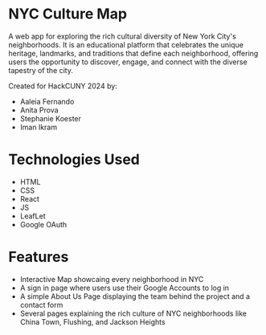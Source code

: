 # NYC Culture Map

A web app for exploring the rich cultural diversity of New York City's neighborhoods. It is an educational platform that celebrates the unique heritage, landmarks, and traditions that define each neighborhood, offering users the opportunity to discover, engage, and connect with the diverse tapestry of the city.

Created for HackCUNY 2024 by:
- Aaleia Fernando
- Anita Prova
- Stephanie Koester
- Iman Ikram

# Technologies Used 
- HTML
- CSS
- React
- JS
- LeafLet
- Google OAuth

# Features 
- Interactive Map showcaing every neighborhood in NYC
- A sign in page where users use their Google Accounts to log in
- A simple About Us Page displaying the team behind the project and a contact form
- Several pages explaining the rich culture of NYC neighborhoods like China Town, Flushing, and Jackson Heights 
